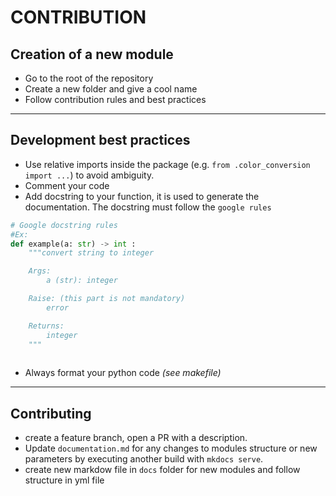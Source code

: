 
# CONTRIBUTION

## Creation of a new module
- Go to the root of the repository
- Create a new folder and give a cool name
- Follow contribution rules and best practices

---
## Development best practices
- Use relative imports inside the package (e.g. `from .color_conversion import ...`) to avoid ambiguity.
- Comment your code
- Add docstring to your function, it is used to generate the documentation. The docstring must follow the `google rules`
```python
# Google docstring rules
#Ex: 
def example(a: str) -> int :
    """convert string to integer

    Args:
        a (str): integer

    Raise: (this part is not mandatory)
        error 

    Returns:
        integer
    """
        
```
- Always format your python code *(see makefile)*

---
## Contributing
- create a feature branch, open a PR with a description.
- Update `documentation.md` for any changes to modules structure or new parameters by executing another build with `mkdocs serve`.
- create new markdow file in `docs` folder for new modules and follow structure in yml file